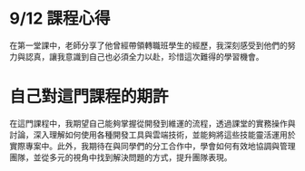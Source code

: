 # 9/12 課程心得
在第一堂課中，老師分享了他曾經帶領轉職班學生的經歷，我深刻感受到他們的努力與認真，讓我意識到自己也必須全力以赴，珍惜這次難得的學習機會。

# 自己對這門課程的期許
在這門課程中，我期望自己能夠掌握從開發到維運的流程，透過課堂的實務操作與討論，深入理解如何使用各種開發工具與雲端技術，並能夠將這些技能靈活運用於實際專案中。此外，我期待在與同學們的分工合作中，學會如何有效地協調與管理團隊，並從多元的視角中找到解決問題的方式，提升團隊表現。


 